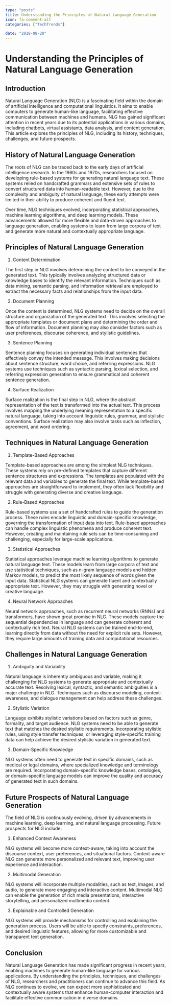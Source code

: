 ```yaml
---
type: "posts"
title: Understanding the Principles of Natural Language Generation
icon: fa-comment-alt
categories: ["TechTrends"]

date: "2018-08-20"
---
```




# Understanding the Principles of Natural Language Generation

## Introduction

Natural Language Generation (NLG) is a fascinating field within the domain of artificial intelligence and computational linguistics. It aims to enable computers to generate human-like language, facilitating effective communication between machines and humans. NLG has gained significant attention in recent years due to its potential applications in various domains, including chatbots, virtual assistants, data analysis, and content generation. This article explores the principles of NLG, including its history, techniques, challenges, and future prospects.

## History of Natural Language Generation

The roots of NLG can be traced back to the early days of artificial intelligence research. In the 1960s and 1970s, researchers focused on developing rule-based systems for generating natural language text. These systems relied on handcrafted grammars and extensive sets of rules to convert structured data into human-readable text. However, due to the complexity and ambiguity of natural language, these early attempts were limited in their ability to produce coherent and fluent text.

Over time, NLG techniques evolved, incorporating statistical approaches, machine learning algorithms, and deep learning models. These advancements allowed for more flexible and data-driven approaches to language generation, enabling systems to learn from large corpora of text and generate more natural and contextually appropriate language.

## Principles of Natural Language Generation

1. Content Determination

The first step in NLG involves determining the content to be conveyed in the generated text. This typically involves analyzing structured data or knowledge bases to identify the relevant information. Techniques such as data mining, semantic parsing, and information retrieval are employed to extract the necessary facts and relationships from the input data.

2. Document Planning

Once the content is determined, NLG systems need to decide on the overall structure and organization of the generated text. This involves selecting the appropriate templates or document plans and determining the order and flow of information. Document planning may also consider factors such as user preferences, discourse coherence, and stylistic guidelines.

3. Sentence Planning

Sentence planning focuses on generating individual sentences that effectively convey the intended message. This involves making decisions about sentence structure, word choice, and referring expressions. NLG systems use techniques such as syntactic parsing, lexical selection, and referring expression generation to ensure grammatical and coherent sentence generation.

4. Surface Realization

Surface realization is the final step in NLG, where the abstract representation of the text is transformed into the actual text. This process involves mapping the underlying meaning representation to a specific natural language, taking into account linguistic rules, grammar, and stylistic conventions. Surface realization may also involve tasks such as inflection, agreement, and word ordering.

## Techniques in Natural Language Generation

1. Template-Based Approaches

Template-based approaches are among the simplest NLG techniques. These systems rely on pre-defined templates that capture different sentence structures and expressions. The templates are populated with the relevant data and variables to generate the final text. While template-based approaches are straightforward to implement, they often lack flexibility and struggle with generating diverse and creative language.

2. Rule-Based Approaches

Rule-based systems use a set of handcrafted rules to guide the generation process. These rules encode linguistic and domain-specific knowledge, governing the transformation of input data into text. Rule-based approaches can handle complex linguistic phenomena and produce coherent text. However, creating and maintaining rule sets can be time-consuming and challenging, especially for large-scale applications.

3. Statistical Approaches

Statistical approaches leverage machine learning algorithms to generate natural language text. These models learn from large corpora of text and use statistical techniques, such as n-gram language models and hidden Markov models, to predict the most likely sequence of words given the input data. Statistical NLG systems can generate fluent and contextually appropriate text. However, they may struggle with generating novel or creative language.

4. Neural Network Approaches

Neural network approaches, such as recurrent neural networks (RNNs) and transformers, have shown great promise in NLG. These models capture the sequential dependencies in language and can generate coherent and contextually rich text. Neural NLG systems can be trained end-to-end, learning directly from data without the need for explicit rule sets. However, they require large amounts of training data and computational resources.

## Challenges in Natural Language Generation

1. Ambiguity and Variability

Natural language is inherently ambiguous and variable, making it challenging for NLG systems to generate appropriate and contextually accurate text. Resolving lexical, syntactic, and semantic ambiguities is a major challenge in NLG. Techniques such as discourse modeling, context-awareness, and dialogue management can help address these challenges.

2. Stylistic Variation

Language exhibits stylistic variations based on factors such as genre, formality, and target audience. NLG systems need to be able to generate text that matches the desired stylistic requirements. Incorporating stylistic rules, using style transfer techniques, or leveraging style-specific training data can help achieve the desired stylistic variation in generated text.

3. Domain-Specific Knowledge

NLG systems often need to generate text in specific domains, such as medical or legal domains, where specialized knowledge and terminology are required. Incorporating domain-specific knowledge bases, ontologies, or domain-specific language models can improve the quality and accuracy of generated text in such domains.

## Future Prospects of Natural Language Generation

The field of NLG is continuously evolving, driven by advancements in machine learning, deep learning, and natural language processing. Future prospects for NLG include:

1. Enhanced Context Awareness

NLG systems will become more context-aware, taking into account the discourse context, user preferences, and situational factors. Context-aware NLG can generate more personalized and relevant text, improving user experience and interaction.

2. Multimodal Generation

NLG systems will incorporate multiple modalities, such as text, images, and audio, to generate more engaging and interactive content. Multimodal NLG can enable the generation of rich media presentations, interactive storytelling, and personalized multimedia content.

3. Explainable and Controlled Generation

NLG systems will provide mechanisms for controlling and explaining the generation process. Users will be able to specify constraints, preferences, and desired linguistic features, allowing for more customizable and transparent text generation.

## Conclusion

Natural Language Generation has made significant progress in recent years, enabling machines to generate human-like language for various applications. By understanding the principles, techniques, and challenges of NLG, researchers and practitioners can continue to advance this field. As NLG continues to evolve, we can expect more sophisticated and contextually aware systems that enhance human-computer interaction and facilitate effective communication in diverse domains.
